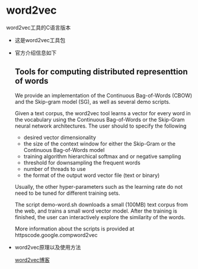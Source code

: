 # word2vec
word2vec工具的C语言版本
* 这是word2vec工具包


* 官方介绍信息如下

  ## Tools for computing distributed representtion of words

  We provide an implementation of the Continuous Bag-of-Words (CBOW) and the Skip-gram model (SG), as well as several demo scripts.

  Given a text corpus, the word2vec tool learns a vector for every word in the vocabulary using the Continuous
  Bag-of-Words or the Skip-Gram neural network architectures. The user should to specify the following

  - desired vector dimensionality
  - the size of the context window for either the Skip-Gram or the Continuous Bag-of-Words model
  - training algorithm hierarchical softmax and  or negative sampling
  - threshold for downsampling the frequent words 
  - number of threads to use
  - the format of the output word vector file (text or binary)

  Usually, the other hyper-parameters such as the learning rate do not need to be tuned for different training sets. 

  The script demo-word.sh downloads a small (100MB) text corpus from the web, and trains a small word vector model. After the training
  is finished, the user can interactively explore the similarity of the words.

  More information about the scripts is provided at httpscode.google.compword2vec

* word2vec原理以及使用方法

  [word2vec博客](https://hehuihui1994.github.io/hehuihui1994.github.io/2016/09/03/word2vec/)

